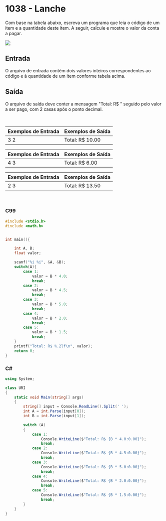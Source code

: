 1038 - Lanche
=============

Com base na tabela abaixo, escreva um programa que leia o código de um item e a quantidade deste item. A seguir, calcule e mostre o valor da conta a pagar.

![](https://resources.beecrowd.com.br/gallery/images/problems/UOJ_1038_pt.png)

Entrada
-------

O arquivo de entrada contém dois valores inteiros correspondentes ao código e à quantidade de um item conforme tabela acima.

Saída
-----

O arquivo de saída deve conter a mensagem "Total: R$ " seguido pelo valor a ser pago, com 2 casas após o ponto decimal.

&nbsp;

| Exemplos de Entrada | Exemplos de Saída |
|---------------------|-------------------|
| 3 2                 | Total: R$ 10.00   |

| Exemplos de Entrada | Exemplos de Saída |
|---------------------|-------------------|
| 4 3                 | Total: R$ 6.00    |

| Exemplos de Entrada | Exemplos de Saída |
|---------------------|-------------------|
| 2 3                 | Total: R$ 13.50   |

&nbsp;

### C99

```c
#include <stdio.h>
#include <math.h>


int main(){

    int A, B;
    float valor;

    scanf("%i %i", &A, &B);
    switch(A){
        case 1:
            valor = B * 4.0;
            break;
        case 2:
            valor = B * 4.5;
            break;
        case 3:
            valor = B * 5.0;
            break;
        case 4:
            valor = B * 2.0;
            break;
        case 5:
            valor = B * 1.5;
            break;
    }
    printf("Total: R$ %.2lf\n", valor);
    return 0;
}
```

### C#

```cs
using System;

class URI
{
    static void Main(string[] args)
    {
        string[] input = Console.ReadLine().Split(' ');
        int A = int.Parse(input[0]);
        int B = int.Parse(input[1]);

        switch (A)
        {
            case 1:
                Console.WriteLine($"Total: R$ {B * 4.0:0.00}");
                break;
            case 2:
                Console.WriteLine($"Total: R$ {B * 4.5:0.00}");
                break;
            case 3:
                Console.WriteLine($"Total: R$ {B * 5.0:0.00}");
                break;
            case 4:
                Console.WriteLine($"Total: R$ {B * 2.0:0.00}");
                break;
            case 5:
                Console.WriteLine($"Total: R$ {B * 1.5:0.00}");
                break;
        }
    }
}
```